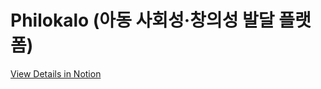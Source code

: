 # Philokalo (아동 사회성·창의성 발달 플랫폼)

[View Details in Notion](https://www.notion.so/Platform-Philokalo-0e7e957654e54f2ca185d5f7e11f7af3)
